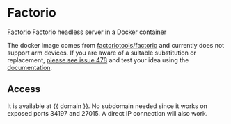 # Factorio

[Factorio](https://github.com/factoriotools/factorio-docker) Factorio headless server in a Docker container

The docker image comes from [factoriotools/factorio](https://hub.docker.com/r/factoriotools/factorio)
and currently does not support arm devices.
If you are aware of a suitable substitution or replacement,
 [please see issue 478](https://github.com/Vivumlab/VivumLab/-/issues/478)
and test your idea using the [documentation](https://vivumlab.com/development/adding_services/).

## Access

It is available at {{ domain }}. No subdomain needed since it works on exposed ports 34197 and 27015. A direct IP connection will also work.
